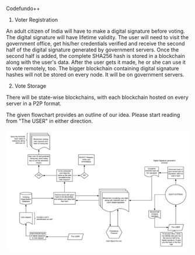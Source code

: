 Codefundo++

1. Voter Registration

An adult citizen of India will have to make a digital signature before voting. The digital signature will have lifetime validity. The user will need to visit the government office, get his/her credentials verified and receive the second half of the digital signature generated by government servers. Once the second half is added, the complete SHA256 hash is stored in a blockchain along with the user's data. After the user gets it made, he or she can use it to vote remotely, too. The bigger blockchain containing digital signature hashes will not be stored on every node. It will be on government servers. 

2. Vote Storage

There will be state-wise blockchains, with each blockchain hosted on every server in a P2P format.









The given flowchart provides an outline of our idea. Please start reading from "The USER" in either direction.

![flowchart](https://raw.githubusercontent.com/dush-t/blockchain-voting/master/flowchart.jpeg?token=AKJFV2ITYPMXVGTSPK4APPK5HXDSY) 
